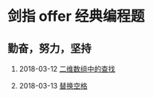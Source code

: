 # 剑指 offer 经典编程题

## 勤奋，努力，坚持

1. 2018-03-12 [二维数组中的查找](https://github.com/MrQuJL/point-at-offer/blob/master/root/00_二维数组中的查找/二维数组中的查找.java "二维数组中的查找")

2. 2018-03-13 [替换空格](https://github.com/MrQuJL/point-at-offer/blob/master/root/01_替换空格/替换空格.java "替换空格")

